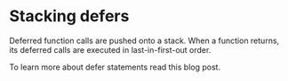 # Stacking defers
Deferred function calls are pushed onto a stack. When a function returns, its deferred calls are executed in last-in-first-out order.

To learn more about defer statements read this blog post.